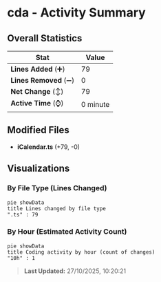 # cda - Activity Summary 

## Overall Statistics

| Stat                   | Value                                                             |
| ---------------------- | ----------------------------------------------------------------- |
| **Lines Added** (➕)   | 79                                          |
| **Lines Removed** (➖) | 0                                        |
| **Net Change** (↕)    | 79                |
| **Active Time** (⌚)   | 0 minute |


## Modified Files
- **iCalendar.ts** (+79, -0)

## Visualizations

### By File Type (Lines Changed)

```mermaid
pie showData
title Lines changed by file type
".ts" : 79
```

### By Hour (Estimated Activity Count)

```mermaid
pie showData
title Coding activity by hour (count of changes)
"10h" : 1
```


> **Last Updated:** 27/10/2025, 10:20:21